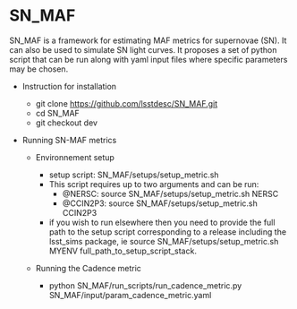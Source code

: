 # SN_MAF
SN_MAF is a framework for estimating MAF metrics for supernovae (SN). It can also be used to simulate SN light curves. It proposes a set of python script that can be run along with yaml input files where specific parameters may be chosen. 


- Instruction for installation
  - git clone https://github.com/lsstdesc/SN_MAF.git
  - cd SN_MAF
  - git checkout dev

- Running SN-MAF metrics

  - Environnement setup
    - setup script: SN_MAF/setups/setup_metric.sh
    - This script requires up to two arguments and can be run:
      - @NERSC: source SN_MAF/setups/setup_metric.sh NERSC
      - @CCIN2P3: source SN_MAF/setups/setup_metric.sh CCIN2P3
    - if you wish to run elsewhere then you need to provide the full path to the setup script corresponding to a release including the lsst_sims package, ie source SN_MAF/setups/setup_metric.sh MYENV full_path_to_setup_script_stack.


  - Running the Cadence metric
    - python SN_MAF/run_scripts/run_cadence_metric.py SN_MAF/input/param_cadence_metric.yaml


